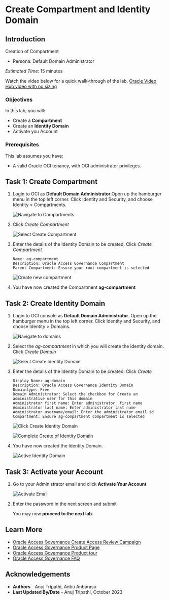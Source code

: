 # Create Compartment and Identity Domain

## Introduction

Creation of Compartment

* Persona: Default Domain Administrator

*Estimated Time*: 15 minutes

Watch the video below for a quick walk-through of the lab.
[Oracle Video Hub video with no sizing](videohub:1_8rvbi8pv)

### Objectives

In this lab, you will:

* Create a **Compartment**
* Create an **Identity Domain**
* Activate you Account

### Prerequisites

This lab assumes you have:

* A valid Oracle OCI tenancy, with OCI administrator privileges.

## Task 1: Create Compartment

1. Login to OCI as **Default Domain Administrator**.Open up the hamburger menu in the top left corner. Click Identity and Security, and choose Identity > Compartments.

    ![Navigate to Compartments](images/navigate-comp.png)

2. Click *Create Compartment*

    ![Select Create Compartment](images/create-compartment.png)

3. Enter the details of the Identity Domain to be created. Click *Create Compartment*  

    ```
    Name: ag-compartment
    Description: Oracle Access Governance Compartment
    Parent Compartment: Ensure your root compartment is selected
    ```

    ![Create new compartment](images/new-compartment.png)

4. You have now created the Compartment **ag-compartment**

## Task 2: Create Identity Domain

1. Login to OCI console as **Default Domain Administrator**. Open up the hamburger menu in the top left corner. Click Identity and Security, and choose Identity > Domains.

    ![Navigate to domains](images/navigate-to-domains.png)

2. Select the *ag-compartment* in which you will create the identity domain. Click *Create Domain*

    ![Select Create Identity Domain](images/create-domains.png)

3. Enter the details of the Identity Domain to be created. Click *Create*  

    ```
    Display Name: ag-domain
    Description: Oracle Access Governance Identity Domain
    Domaintype: Free
    Domain Administrator: Select the checkbox for Create an administrative user for this domain 
    Administrator first name: Enter administrator  first name 
    Administrator last name: Enter administrator last name 
    Administrator username/email: Enter the administrator email id
    Compartment: Ensure ag-compartment compartment is selected
    ```

    ![Click Create Identity Domain](images/click-create-domain.png)

    ![Complete Create of Identity Domain](images/complete-creation-domain.png)

4. You have now created the Identity Domain.

    ![Active Identity Domain](images/active-identity-domain.png)

## Task 3: Activate your Account

1. Go to your Administrator email and click **Activate Your Account**

    ![Activate Email](images/activate-email.png)

2. Enter the password in the next screen and submit

    You may now **proceed to the next lab.**

## Learn More

* [Oracle Access Governance Create Access Review Campaign](https://docs.oracle.com/en/cloud/paas/access-governance/pdapg/index.html)
* [Oracle Access Governance Product Page](https://www.oracle.com/security/cloud-security/access-governance/)
* [Oracle Access Governance Product tour](https://www.oracle.com/webfolder/s/quicktours/paas/pt-sec-access-governance/index.html)
* [Oracle Access Governance FAQ](https://www.oracle.com/security/cloud-security/access-governance/faq/)

## Acknowledgements

* **Authors** - Anuj Tripathi, Anbu Anbarasu
* **Last Updated By/Date** - Anuj Tripathi, October 2023
